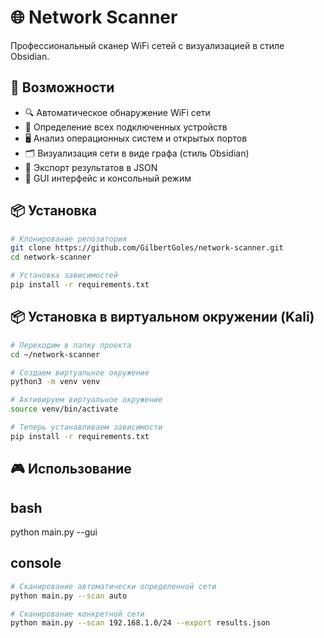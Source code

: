 # 🌐 Network Scanner

Профессиональный сканер WiFi сетей с визуализацией в стиле Obsidian.

## 🚀 Возможности

- 🔍 Автоматическое обнаружение WiFi сети
- 📱 Определение всех подключенных устройств
- 🖥️ Анализ операционных систем и открытых портов
- 🗂️ Визуализация сети в виде графа (стиль Obsidian)
- 💾 Экспорт результатов в JSON
- 🎯 GUI интерфейс и консольный режим


## 📦 Установка 

```bash
# Клонирование репозитория
git clone https://github.com/GilbertGoles/network-scanner.git
cd network-scanner

# Установка зависимостей
pip install -r requirements.txt
```

## 📦 Установка в виртуальном окружении (Kali)

```bash
# Переходим в папку проекта
cd ~/network-scanner

# Создаем виртуальное окружение
python3 -m venv venv

# Активируем виртуальное окружение
source venv/bin/activate

# Теперь устанавливаем зависимости
pip install -r requirements.txt
```

## 🎮 Использование

## bash

python main.py --gui

## console

```bash
# Сканирование автоматически определенной сети
python main.py --scan auto

# Сканирование конкретной сети
python main.py --scan 192.168.1.0/24 --export results.json
```
